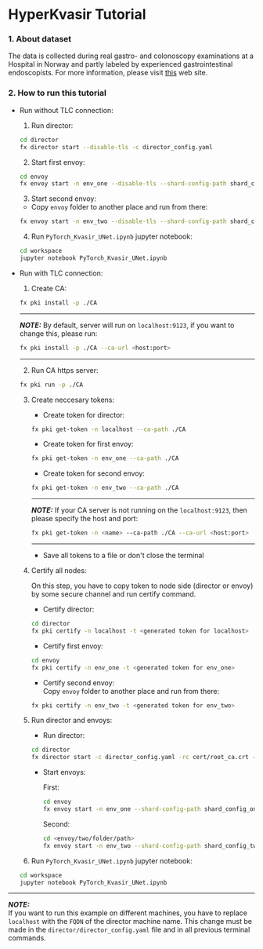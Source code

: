 # HyperKvasir Tutorial


### 1. About dataset
The data is collected during real gastro- and colonoscopy examinations at a Hospital in Norway and partly labeled by experienced gastrointestinal endoscopists. For more information, please visit [this](https://datasets.simula.no/hyper-kvasir/) web site.


### 2. How to run this tutorial
* Run without TLC connection:

    1. Run director:
    ```sh
    cd director
    fx director start --disable-tls -c director_config.yaml
    ```

    2. Start first envoy:
    ```sh
    cd envoy
    fx envoy start -n env_one --disable-tls --shard-config-path shard_config_one.yaml -dh localhost -dp 50051
    ```

    3. Start second envoy:
    - Copy `envoy` folder to another place and run from there:
    ```sh
    fx envoy start -n env_two --disable-tls --shard-config-path shard_config_two.yaml -dh localhost -dp 50051
    ```

    4. Run `PyTorch_Kvasir_UNet.ipynb` jupyter notebook:
    ```sh
    cd workspace
    jupyter notebook PyTorch_Kvasir_UNet.ipynb
    ```

* Run with TLC connection:

    1. Create CA:
    ```sh
    fx pki install -p ./CA
    ```

    ---
    **_NOTE:_** By default, server will run on `localhost:9123`, if you want to change this, please run:
    ```sh
    fx pki install -p ./CA --ca-url <host:port>
    ```
    ---

    2. Run CA https server:
    ```sh
    fx pki run -p ./CA
    ```

    3. Create neccesary tokens:

        * Create token for director:

        ```sh
        fx pki get-token -n localhost --ca-path ./CA
        ```


        * Create token for first envoy:

        ```sh
        fx pki get-token -n env_one --ca-path ./CA
        ```

        * Create token for second envoy:

        ```sh
        fx pki get-token -n env_two --ca-path ./CA
        ```
        ---
        **_NOTE:_**  If your CA server is not running on the `localhost:9123`, then please specify the host and port:
        ```sh
        fx pki get-token -n <name> --ca-path ./CA --ca-url <host:port>
        ```
        ---

        * Save all tokens to a file or don't close the terminal
    
    4. Certify all nodes:

        On this step, you have to copy token to node side (director or envoy) by some secure channel and run certify command.

        * Certify director:
        ```sh
        cd director
        fx pki certify -n localhost -t <generated token for localhost>
        ```

        * Certify first envoy:
        ```sh
        cd envoy
        fx pki certify -n env_one -t <generated token for env_one>
        ```

        * Certify second envoy:\
        Copy `envoy` folder to another place and run from there:
        ```sh
        fx pki certify -n env_two -t <generated token for env_two>
        ```

    5. Run director and envoys:
        * Run director:
        ```sh
        cd director
        fx director start -c director_config.yaml -rc cert/root_ca.crt -pk cert/localhost.key -oc cert/localhost.crt
        ```

        * Start envoys:

            First:
            ```sh
            cd envoy
            fx envoy start -n env_one --shard-config-path shard_config_one.yaml -dh localhost -dp 50051 -rc cert/root_ca.crt -pk cert/env_one.key -oc cert/env_one.crt
            ```

            Second:        
            ```sh
            cd <envoy/two/folder/path>
            fx envoy start -n env_two --shard-config-path shard_config_two.yaml -dh localhost -dp 50051 -rc cert/root_ca.crt -pk cert/env_two.key -oc cert/env_two.crt
            ```


    6. Run `PyTorch_Kvasir_UNet.ipynb` jupyter notebook:
    ```sh
    cd workspace
    jupyter notebook PyTorch_Kvasir_UNet.ipynb
    ```

---
**_NOTE:_**  
If you want to run this example on different machines, you have to replace `localhost` with the `FQDN` of the director machine name. This change must be made in the `director/director_config.yaml` file and in all previous terminal commands.

